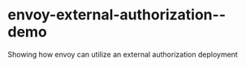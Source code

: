 # envoy-external-authorization--demo
Showing how envoy can utilize an external authorization deployment 
